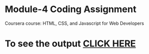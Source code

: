 

# Module-4 Coding Assignment

Coursera course: HTML, CSS, and Javascript for Web Developers

# To see the output [CLICK HERE](https://lesfuj.github.io/mod4/index.html)
